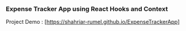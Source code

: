 ### Expense Tracker App using React Hooks and Context

Project Demo : [https://shahriar-rumel.github.io/ExpenseTrackerApp]
